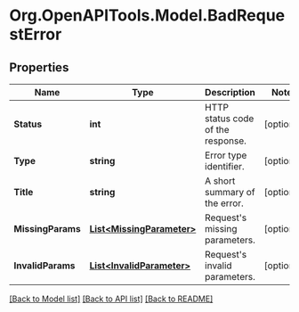 
# Org.OpenAPITools.Model.BadRequestError

## Properties

Name | Type | Description | Notes
------------ | ------------- | ------------- | -------------
**Status** | **int** | HTTP status code of the response. | [optional] 
**Type** | **string** | Error type identifier. | [optional] 
**Title** | **string** | A short summary of the error. | [optional] 
**MissingParams** | [**List&lt;MissingParameter&gt;**](MissingParameter.md) | Request&#39;s missing parameters. | [optional] 
**InvalidParams** | [**List&lt;InvalidParameter&gt;**](InvalidParameter.md) | Request&#39;s invalid parameters. | [optional] 

[[Back to Model list]](../README.md#documentation-for-models)
[[Back to API list]](../README.md#documentation-for-api-endpoints)
[[Back to README]](../README.md)

